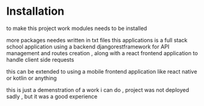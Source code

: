 <h1>Installation</h1>

to make this project work modules needs to be installed 

more packages needes written in txt files 
this applications is a full stack school application using a backend djangorestframework for API management and routes creation , along with a react frontend application to handle client
side requests 

this can be extended to using a mobile frontend application like react native or kotlin or anything 

this is just a demenstration of a work i can do , project was not deployed sadly , but it was a good experience 
